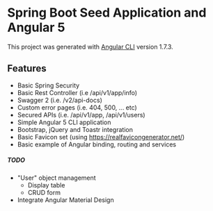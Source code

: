 # Spring Boot Seed Application and Angular 5

This project was generated with [Angular CLI](https://github.com/angular/angular-cli) version 1.7.3.

## Features

- Basic Spring Security
- Basic Rest Controller (i.e /api/v1/app/info)
- Swagger 2 (i.e. /v2/api-docs)
- Custom error pages (i.e. 404, 500, ... etc)
- Secured APIs (i.e. /api/v1/app, /api/v1/users)
- Simple Angular 5 CLI application
- Bootstrap, jQuery and Toastr integration
- Basic Favicon set (using https://realfavicongenerator.net/)
- Basic example of Angular binding, routing and services

##### TODO
- "User" object management
    - Display table
    - CRUD form
- Integrate Angular Material Design